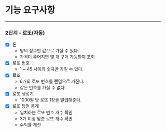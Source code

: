 # 기능 요구사항

---

### 2단계 - 로또(자동)

- [x] 돈
    - 양의 정수만 값으로 가질 수 있다.
    - 가격이 주어지면 몇 개 구매 가능한지 조회
- [x] 로또 번호
    - 1 ~ 45 사이의 숫자만 가질 수 있다.
- [x] 로또
    - 6개의 로또 번호를 랜덤으로 가진다.
    - 같은 번호를 가질 수 없다.
- [x] 로또 생성기
    - 1000원 당 로또 1장을 발급해준다.
- [x] 로또 당첨 통계
    - 일치하는 로또 번호 개수 확인
    - 3개 이상 맞춘 로또 개수 확인
    - 수익률 계산
